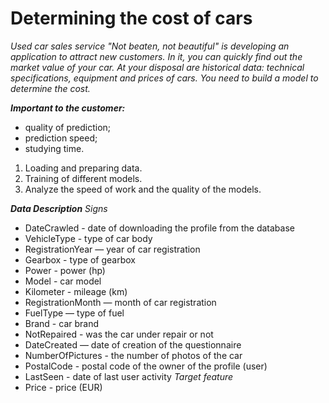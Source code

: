 # Determining the cost of cars

*Used car sales service "Not beaten, not beautiful" is developing an application to attract new customers. In it, you can quickly find out the market value of your car. At your disposal are historical data: technical specifications, equipment and prices of cars. You need to build a model to determine the cost.*

***Important to the customer:***
- quality of prediction;
- prediction speed;
- studying time.

1. Loading and preparing data.
2. Training of different models.
3. Analyze the speed of work and the quality of the models.

***Data Description***
*Signs*
- DateCrawled - date of downloading the profile from the database
- VehicleType - type of car body
- RegistrationYear — year of car registration
- Gearbox - type of gearbox
- Power - power (hp)
- Model - car model
- Kilometer - mileage (km)
- RegistrationMonth — month of car registration
- FuelType — type of fuel
- Brand - car brand
- NotRepaired - was the car under repair or not
- DateCreated — date of creation of the questionnaire
- NumberOfPictures - the number of photos of the car
- PostalCode - postal code of the owner of the profile (user)
- LastSeen - date of last user activity
*Target feature*
- Price - price (EUR)
